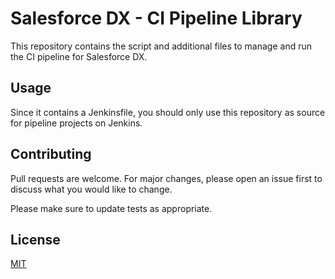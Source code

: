 # Salesforce DX - CI Pipeline Library

This repository contains the script and additional files to manage and run the CI pipeline for Salesforce DX.

## Usage
Since it contains a Jenkinsfile, you should only use this repository as source for pipeline projects on Jenkins.

## Contributing
Pull requests are welcome. For major changes, please open an issue first to discuss what you would like to change.

Please make sure to update tests as appropriate.

## License
[MIT](https://opensource.org/licenses/MIT)